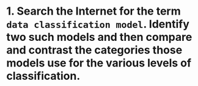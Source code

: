 # 1. Search the Internet for the term `data classification model`. Identify two such models and then compare and contrast the categories those models use for the various levels of classification.
